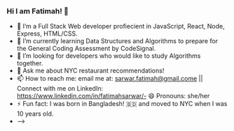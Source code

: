 ### Hi I am Fatimah! 👋


- 🔭 I’m a Full Stack Web developer profiecient in JavaScript, React, Node, Express, HTML/CSS.
- 🌱 I’m currently learning Data Structures and Algorithms to prepare for the General Coding Assessment by CodeSignal.
- 👯 I’m looking for developers who would like to study Algorithms together.
- 💬 Ask me about NYC restaurant recommendations!
- 📫 How to reach me: email me at: sarwar.fatimah@gmail.come || Connect with me on LinkedIn: https://www.linkedin.com/in/fatimahsarwar/- 😄 Pronouns: she/her
- ⚡ Fun fact: I was born in Bangladesh! 🇧🇩 and moved to NYC when I was 10 years old.
- -->
